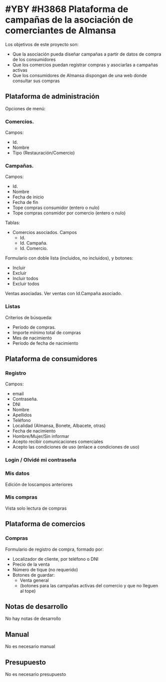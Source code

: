 # #YBY #H3868 Plataforma de campañas de la asociación de comerciantes de Almansa
Los objetivos de este proyecto son:
+ Que la asociación pueda diseñar campañas a partir de datos de compra de los consumidores
+ Que los comercios puedan registrar compras y asociarlas a campañas activas
+ Que los consumidores de Almansa dispongan de una web donde consultar sus compras

## Plataforma de administración
Opciones de menú:
### Comercios.
Campos:
+ Id.
+ Nombre
+ Tipo (Restauración/Comercio)

### Campañas.
Campos:
+ Id.
+ Nombre
+ Fecha de inicio
+ Fecha de fin
+ Tope compras consumidor (entero o nulo)
+ Tope compras consmidor por comercio (entero o nulo)

Tablas:
+ Comercios asociados. Campos
    + Id.
    + Id. Campaña.
    + Id. Comercio.

Formulario con doble lista (incluidos, no incluidos), y botones:
+ Incluir
+ Excluir
+ Incluir todos
+ Excluir todos

Ventas asociadas. Ver ventas con Id.Campaña asociado.

### Listas
Criterios de búsqueda:
+ Período de compras.
+ Importe mínimo total de compras
+ Mes de nacimiento
+ Período de fecha de nacimiento

## Plataforma de consumidores
### Registro
Campos:
+ email
+ Contraseña.
+ DNI
+ Nombre
+ Apellidos
+ Teléfono
+ Localidad (Almansa, Bonete, Albacete, otras)
+ Fecha de nacimiento
+ Hombre/Mujer/Sin informar
+ Acepto recibir comunicaciones comerciales
+ Acepto las condiciones de uso (enlace a condiciones de uso)

### Login / Olvidé mi contraseña
### Mis datos
Edición de loscampos anteriores
### Mis compras
Vista solo lectura de compras

## Plataforma de comercios
### Compras
Formulario de registro de compra, formado por:
+ Localizador de cliente, por teléfono o DNI
+ Precio de la venta
+ Número de tique (no requerido)
+ Botones de guardar:
    + Venta general
    + (botones para las campañas activas del comercio y que no lleguen al tope)

## Notas de desarrollo
No hay notas de desarrollo

## Manual
No es necesario manual

## Presupuesto
No es necesario presupuesto
